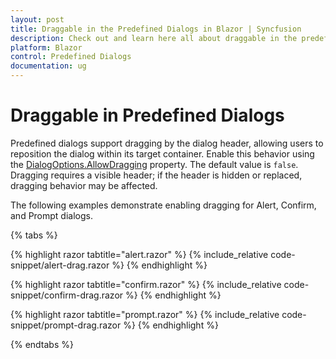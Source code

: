 ```yaml
---
layout: post
title: Draggable in the Predefined Dialogs in Blazor | Syncfusion
description: Check out and learn here all about draggable in the predefined dialogs and much more details.
platform: Blazor
control: Predefined Dialogs
documentation: ug
---
```


# Draggable in Predefined Dialogs

Predefined dialogs support dragging by the dialog header, allowing users to reposition the dialog within its target container. Enable this behavior using the [DialogOptions.AllowDragging](https://help.syncfusion.com/cr/blazor/Syncfusion.Blazor.Popups.DialogOptions.html#Syncfusion_Blazor_Popups_DialogOptions_AllowDragging) property. The default value is `false`. Dragging requires a visible header; if the header is hidden or replaced, dragging behavior may be affected.

The following examples demonstrate enabling dragging for Alert, Confirm, and Prompt dialogs.

{% tabs %}

{% highlight razor tabtitle="alert.razor" %}
{% include_relative code-snippet/alert-drag.razor %}
{% endhighlight %}

{% highlight razor tabtitle="confirm.razor" %}
{% include_relative code-snippet/confirm-drag.razor %}
{% endhighlight %}

{% highlight razor tabtitle="prompt.razor" %}
{% include_relative code-snippet/prompt-drag.razor %}
{% endhighlight %}

{% endtabs %}